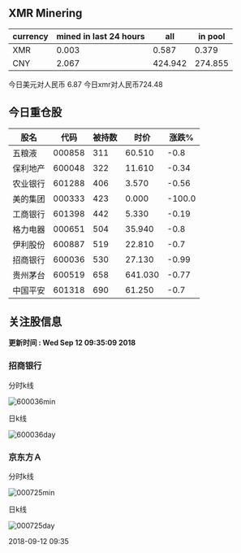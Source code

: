 ## XMR Minering

|currency|mined in last 24 hours|all|in pool|
|---|---|---|---|
|XMR|0.003|0.587|0.379|
|CNY|2.067|424.942|274.855|

今日美元对人民币 6.87	今日xmr对人民币724.48


## 今日重仓股 

|股名|代码|被持数|时价|涨跌%|
|---|---|---|---|---|
|五粮液|000858|311|60.510|-0.8|
|保利地产|600048|322|11.610|-0.34|
|农业银行|601288|406|3.570|-0.56|
|美的集团|000333|423|0.000|-100.0|
|工商银行|601398|442|5.330|-0.19|
|格力电器|000651|504|35.940|-0.8|
|伊利股份|600887|519|22.810|-0.7|
|招商银行|600036|530|27.130|-0.99|
|贵州茅台|600519|658|641.030|-0.77|
|中国平安|601318|690|61.250|-0.7|

## 关注股信息
**更新时间 : Wed Sep 12 09:35:09 2018**
### 招商银行 
分时k线

![600036min](http://image.sinajs.cn/newchart/min/n/sh600036.gif)

日k线

![600036day](http://image.sinajs.cn/newchart/daily/n/sh600036.gif)

### 京东方Ａ 
分时k线

![000725min](http://image.sinajs.cn/newchart/min/n/sz000725.gif)

日k线

![000725day](http://image.sinajs.cn/newchart/daily/n/sz000725.gif)

2018-09-12 09:35